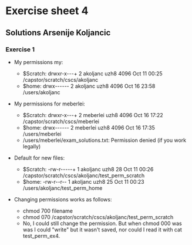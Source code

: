 # Exercise sheet 4 #
## Solutions Arsenije Koljancic ##

### Exercise 1 ###

- My permissions my:
	* $Scratch: drwxr-x---+ 2 akoljanc uzh8 4096 Oct 11 00:25 /capstor/scratch/cscs/akoljanc
	* $home: drwx------ 2 akoljanc uzh8 4096 Oct 16 23:58 /users/akoljanc

- My permissions for meberlei:
	* $Scratch: drwxr-x---+ 2 meberlei uzh8 4096 Oct 16 17:22 /capstor/scratch/cscs/meberlei
	* $home: drwx------ 2 meberlei uzh8 4096 Oct 16 17:35 /users/meberlei
	* /users/meberlei/exam_solutions.txt: Permission denied (if you work legally)

- Default for new files:
	* $Scratch: -rw-r-----+ 1 akoljanc uzh8 28 Oct 11 00:26 /capstor/scratch/cscs/akoljanc/test_perm_scratch
	* $home: -rw-r--r-- 1 akoljanc uzh8 25 Oct 11 00:23 /users/akoljanc/test_perm_home

- Changing permissions works as follows:
	* chmod 700 filename
	* chmod 070 /capstor/scratch/cscs/akoljanc/test_perm_scratch
	* No, I could still change the permission. But when chmod 000 was was I could "write" but it wasn't saved, 
	nor could I read it with cat test_perm_ex4.
